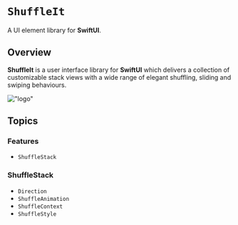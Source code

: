# ``ShuffleIt``

A UI element library for **SwiftUI**.

## Overview

**ShuffleIt** is a user interface library for **SwiftUI** which delivers a collection of customizable stack views with a wide range of elegant shuffling, sliding and swiping behaviours.

!["logo"](ShuffleIt.png)

## Topics

### Features
- ``ShuffleStack``

### ShuffleStack
- ``Direction``
- ``ShuffleAnimation``
- ``ShuffleContext``
- ``ShuffleStyle``

